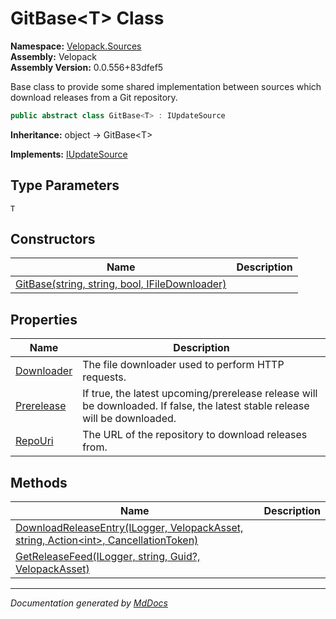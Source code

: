 ﻿<!--  
  <auto-generated>   
    The contents of this file were generated by a tool.  
    Changes to this file may be list if the file is regenerated  
  </auto-generated>   
-->

# GitBase\<T\> Class

**Namespace:** [Velopack.Sources](../index.md)  
**Assembly:** Velopack  
**Assembly Version:** 0.0.556+83dfef5

Base class to provide some shared implementation between sources which download releases from a Git repository.

```csharp
public abstract class GitBase<T> : IUpdateSource
```

**Inheritance:** object → GitBase\<T\>

**Implements:** [IUpdateSource](../IUpdateSource/index.md)

## Type Parameters

`T`

## Constructors

| Name                                                                    | Description |
| ----------------------------------------------------------------------- | ----------- |
| [GitBase(string, string, bool, IFileDownloader)](constructors/index.md) |             |

## Properties

| Name                                   | Description                                                                                                                   |
| -------------------------------------- | ----------------------------------------------------------------------------------------------------------------------------- |
| [Downloader](properties/Downloader.md) | The file downloader used to perform HTTP requests.                                                                            |
| [Prerelease](properties/Prerelease.md) | If true, the latest upcoming\/prerelease release will be downloaded. If false, the latest  stable release will be downloaded. |
| [RepoUri](properties/RepoUri.md)       | The URL of the repository to download releases from.                                                                          |

## Methods

| Name                                                                                                                      | Description |
| ------------------------------------------------------------------------------------------------------------------------- | ----------- |
| [DownloadReleaseEntry(ILogger, VelopackAsset, string, Action\<int\>, CancellationToken)](methods/DownloadReleaseEntry.md) |             |
| [GetReleaseFeed(ILogger, string, Guid?, VelopackAsset)](methods/GetReleaseFeed.md)                                        |             |

___

*Documentation generated by [MdDocs](https://github.com/ap0llo/mddocs)*
